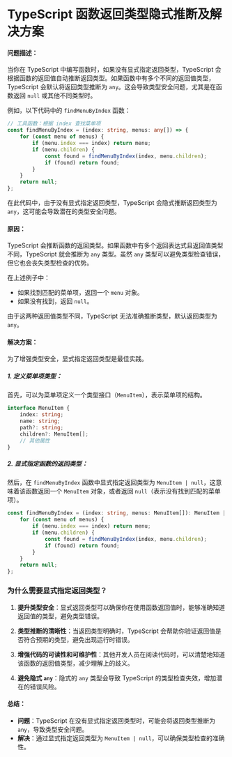 # TypeScript 函数返回类型隐式推断及解决方案

#### 问题描述：

当你在 TypeScript 中编写函数时，如果没有显式指定返回类型，TypeScript 会根据函数的返回值自动推断返回类型。如果函数中有多个不同的返回值类型，TypeScript 会默认将返回类型推断为 `any`。这会导致类型安全问题，尤其是在函数返回 `null` 或其他不同类型时。

例如，以下代码中的 `findMenuByIndex` 函数：

```typescript
// 工具函数：根据 index 查找菜单项
const findMenuByIndex = (index: string, menus: any[]) => {
    for (const menu of menus) {
        if (menu.index === index) return menu;
        if (menu.children) {
            const found = findMenuByIndex(index, menu.children);
            if (found) return found;
        }
    }
    return null;
};
```

在此代码中，由于没有显式指定返回类型，TypeScript 会隐式推断返回类型为 `any`，这可能会导致潜在的类型安全问题。

#### 原因：

TypeScript 会推断函数的返回类型。如果函数中有多个返回表达式且返回值类型不同，TypeScript 就会推断为 `any` 类型。虽然 `any` 类型可以避免类型检查错误，但它也会丧失类型检查的优势。

在上述例子中：
- 如果找到匹配的菜单项，返回一个 `menu` 对象。
- 如果没有找到，返回 `null`。

由于这两种返回值类型不同，TypeScript 无法准确推断类型，默认返回类型为 `any`。

#### 解决方案：

为了增强类型安全，显式指定返回类型是最佳实践。

##### 1. **定义菜单项类型**：
首先，可以为菜单项定义一个类型接口（`MenuItem`），表示菜单项的结构。

```typescript
interface MenuItem {
    index: string;
    name: string;
    path?: string;
    children?: MenuItem[];
    // 其他属性
}
```

##### 2. **显式指定函数的返回类型**：
然后，在 `findMenuByIndex` 函数中显式指定返回类型为 `MenuItem | null`，这意味着该函数返回一个 `MenuItem` 对象，或者返回 `null`（表示没有找到匹配的菜单项）。

```typescript
const findMenuByIndex = (index: string, menus: MenuItem[]): MenuItem | null => {
    for (const menu of menus) {
        if (menu.index === index) return menu;
        if (menu.children) {
            const found = findMenuByIndex(index, menu.children);
            if (found) return found;
        }
    }
    return null;
};
```

### 为什么需要显式指定返回类型？

1. **提升类型安全**：显式返回类型可以确保你在使用函数返回值时，能够准确知道返回值的类型，避免类型错误。
   
2. **类型推断的清晰性**：当返回类型明确时，TypeScript 会帮助你验证返回值是否符合预期的类型，避免出现运行时错误。

3. **增强代码的可读性和可维护性**：其他开发人员在阅读代码时，可以清楚地知道该函数的返回值类型，减少理解上的歧义。

4. **避免隐式 `any`**：隐式的 `any` 类型会导致 TypeScript 的类型检查失效，增加潜在的错误风险。

#### 总结：

- **问题**：TypeScript 在没有显式指定返回类型时，可能会将返回类型推断为 `any`，导致类型安全问题。
- **解决**：通过显式指定返回类型为 `MenuItem | null`，可以确保类型检查的准确性。
